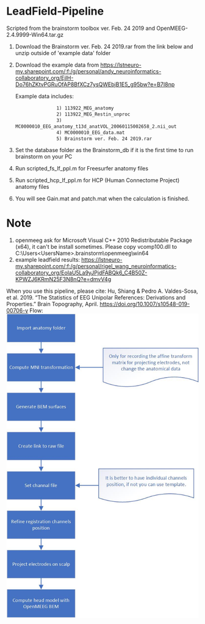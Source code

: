 # LeadField-Pipeline
Scripted from the brainstorm toolbox ver. Feb. 24 2019 and OpenMEEG-2.4.9999-Win64.tar.gz
1. Download the Brainstorm ver. Feb. 24 2019.rar from the link below and unzip outside of 'example data' folder
2. Download the example data from https://lstneuro-my.sharepoint.com/:f:/g/personal/andy_neuroinformatics-collaboratory_org/EjIH-Do76hZKtvPGRuOfAP8BfXCz7ysQWEbjB1E5_g95bw?e=B7I8np 

   Example data includes: 
                      
                      1) 113922_MEG_anatomy 
                      2) 113922_MEG_Restin_unproc 
                      3) MC0000010_EEG_anatomy_t13d_anatVOL_20060115002658_2.nii_out 
                      4) MC0000010_EEG_data.mat
                      5) Brainstorm ver. Feb. 24 2019.rar
                      
3. Set the database folder as the Brainstorm_db if it is the first time to run brainstorm on your PC
4. Run scripted_fs_lf_ppl.m for Freesurfer anatomy files
5. Run scripted_hcp_lf_ppl.m for HCP (Human Connectome Project) anatomy files
6. You will see Gain.mat and patch.mat when the calculation is finished.

# Note
1. openmeeg ask for Microsoft Visual C++ 2010 Redistributable Package (x64), it can't be install sometimes.
   Please copy vcomp100.dll to C:\Users\<UsersName>\.brainstorm\openmeeg\win64
2. example leadfield results: https://lstneuro-my.sharepoint.com/:f:/g/personal/rigel_wang_neuroinformatics-collaboratory_org/EoIaU5La9yJPjdFABQk6_C4B50Z-KPWZJ6KRmN25F3N8nQ?e=dmvV4g

When you use this pipeline, please cite: Hu, Shiang & Pedro A. Valdes-Sosa, et al. 2019. “The Statistics of EEG Unipolar References: Derivations and Properties.” Brain Topography, April. https://doi.org/10.1007/s10548-019-00706-y
Flow:
![Image](https://raw.githubusercontent.com/rigelfalcon/ImageRepository/master/leadfield.jpg)
